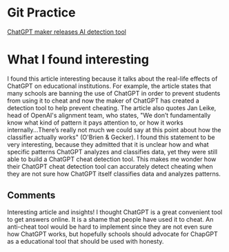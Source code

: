 # Git Practice
[ChatGPT maker releases AI detection tool](https://apnews.com/article/technology-education-colleges-and-universities-france-a0ab654549de387316404a7be019116b)

# What I found interesting
I found this article interesting because it talks about the real-life effects of ChatGPT on educational institutions. For example, the article states that many schools are banning the use of ChatGPT in order to prevent students from using it to cheat and now the maker of ChatGPT has created a detection tool to help prevent cheating. The article also quotes Jan Leike, head of OpenAI's alignment team, who states, "We don’t fundamentally know what kind of pattern it pays attention to, or how it works internally...There’s really not much we could say at this point about how the classifier actually works" (O'Brien & Gecker). I found this statement to be very interesting, because they admitted that it is unclear how and what specific patterns ChatGPT analyzes and classifies data, yet they were still able to build a ChatGPT cheat detection tool. This makes me wonder how their ChatGPT cheat detection tool can accurately detect cheating when they are not sure how ChatGPT itself classifies data and analyzes patterns. 

## Comments

Interesting article and insights! I thought ChatGPT is a great convenient tool to get answers online. It is a shame that people have used it to cheat. An anti-cheat tool would be hard to implement since they are not even sure how ChatGPT works, but hopefully schools should advocate for ChapGPT as a educational tool that should be used with honesty.

